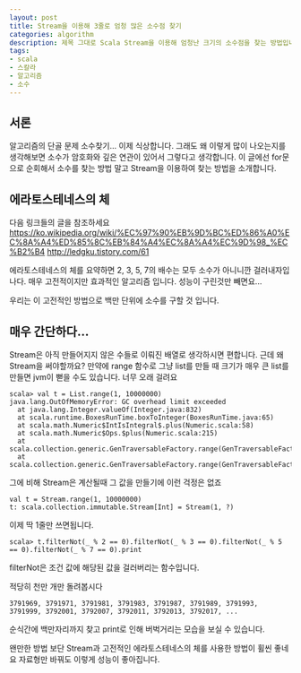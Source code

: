 ```yaml
---
layout: post
title: Stream을 이용해 3줄로 엄청 많은 소수점 찾기
categories: algorithm
description: 제목 그대로 Scala Stream을 이용해 엄청난 크기의 소수점을 찾는 방법입니다.
tags:
- scala
- 스칼라
- 알고리즘
- 소수
---
```


## 서론

알고리즘의 단골 문제 소수찾기... 이제 식상합니다. 그래도 왜 이렇게 많이 나오는지를 생각해보면 소수가 암호화와 깊은 연관이 있어서 그렇다고 생각합니다.
이 글에선 for문으로 순회해서 소수를 찾는 방법 말고 Stream을 이용하여 찾는 방법을 소개합니다.

## 에라토스테네스의 체

다음 링크들의 글을 참조하세요
https://ko.wikipedia.org/wiki/%EC%97%90%EB%9D%BC%ED%86%A0%EC%8A%A4%ED%85%8C%EB%84%A4%EC%8A%A4%EC%9D%98_%EC%B2%B4
http://ledgku.tistory.com/61

에라토스테네스의 체를 요약하면 2, 3, 5, 7의 배수는 모두 소수가 아니니깐 걸러내자입나다. 매우 고전적이지만 효과적인 알고리즘 입니다.
성능이 구린것만 빼면요...

우리는 이 고전적인 방법으로 백만 단위에 소수를 구할 것 입니다.

## 매우 간단하다...

Stream은 아직 만들어지지 않은 수들로 이뤄진 배열로 생각하시면 편합니다. 근데 왜 Stream을 써야할까요? 만약에 range 함수로 그냥 list를 만들 때 크기가
매우 큰 list를 만들면 jvm이 뻗을 수도 있습니다. 너무 오래 걸려요

    scala> val t = List.range(1, 10000000)
    java.lang.OutOfMemoryError: GC overhead limit exceeded
      at java.lang.Integer.valueOf(Integer.java:832)
      at scala.runtime.BoxesRunTime.boxToInteger(BoxesRunTime.java:65)
      at scala.math.Numeric$IntIsIntegral$.plus(Numeric.scala:58)
      at scala.math.Numeric$Ops.$plus(Numeric.scala:215)
      at scala.collection.generic.GenTraversableFactory.range(GenTraversableFactory.scala:224)
      at scala.collection.generic.GenTraversableFactory.range(GenTraversableFactory.scala:206)


그에 비해 Stream은 계산될때 그 값을 만들기에 이런 걱정은 없죠

    val t = Stream.range(1, 10000000)
    t: scala.collection.immutable.Stream[Int] = Stream(1, ?)

이제 딱 1줄만 쓰면됩니다.

    scala> t.filterNot(_ % 2 == 0).filterNot(_ % 3 == 0).filterNot(_ % 5 == 0).filterNot(_ % 7 == 0).print

filterNot은 조건 값에 해당된 값을 걸러버리는 함수입니다.

적당히 천만 개만 돌려봅시다

    3791969, 3791971, 3791981, 3791983, 3791987, 3791989, 3791993, 3791999, 3792001, 3792007, 3792011, 3792013, 3792017, ...

순식간에 백만자리까지 찾고 print로 인해 버벅거리는 모습을 보실 수 있습니다.

왠만한 방법 보단 Stream과 고전적인 에라토스테네스의 체를 사용한 방법이 휠씬 좋네요 자료형만 바꿔도 이렇게 성능이 좋아집니다.